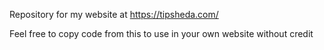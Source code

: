 Repository for my website at https://tipsheda.com/

Feel free to copy code from this to use in your own website without credit